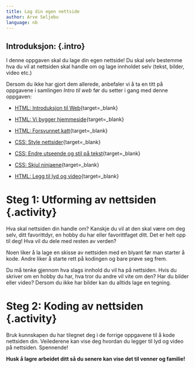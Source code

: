 ```yaml
---
title: Lag din egen nettside
author: Arve Seljebu
language: nb
---
```


## __Introduksjon:__ {.intro}

I denne oppgaven skal du lage din egen nettside! Du skal selv bestemme hva du vil
at nettsiden skal handle om og lage innholdet selv (tekst, bilder, video etc.)

Dersom du ikke har gjort dem allerede, anbefaler vi å ta en titt på oppgavene i samlingen _Intro til web_ før du setter i gang med denne oppgaven:

- [HTML: Introduksjon til Web](../introduksjon_til_web/introduksjon_til_web.html){target=_blank}

- [HTML: Vi bygger hjemmeside](../en_hjemmeside/en_hjemmeside.html){target=_blank}

- [HTML: Forsvunnet katt](../forsvunnet_katt/forsvunnet_katt.html){target=_blank}

- [CSS: Style nettsider](../style_nettsider/style_nettsider.html){target=_blank}

- [CSS: Endre utseende og stil på tekst](../tekststil/tekststil.html){target=_blank}

- [CSS: Skjul ninjaene](../skjul_ninjaene/skjul_ninjaene.html){target=_blank}

- [HTML: Legg til lyd og video](../lyd_og_video/lyd_og_video.html){target=_blank}

# Steg 1: Utforming av nettsiden {.activity}

Hva skal nettsiden din handle om? Kanskje du vil at den skal være om deg selv,
ditt favorittdyr, en hobby du har eller favorittfaget ditt. Det er helt opp til
deg! Hva vil du dele med resten av verden?

Noen liker å la lage en skisse av nettsiden med en blyant før man starter å
kode. Andre liker å starte rett på kodingen og bare prøve seg frem.

Du må tenke gjennom hva slags innhold du vil ha på nettsiden. Hvis du skriver om
en hobby du har, hva tror du andre vil vite om den? Har du bilder eller video?
Dersom du ikke har bilder kan du alltids lage en tegning.


# Steg 2: Koding av nettsiden {.activity}

Bruk kunnskapen du har tilegnet deg i de forrige oppgavene til å kode nettsiden
din. Veilederene kan vise deg hvordan du legger til lyd og video på nettsiden.
Spennende!

__Husk å lagre arbeidet ditt så du senere kan vise det til venner og familie!__

